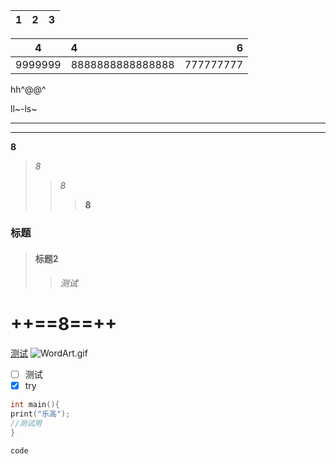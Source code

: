 |1|2|3|
|--|--|--|

|4|4|6|
|:--:|:--|--------:|
|9999999|8888888888888888|777777777|

hh^@@^

ll~-ls~

--------------

****

**8**
>*8*
>>_8_
>>>__8__
### 标题 ###
>#### 标题2 ####
>>###### 测试 ######
# ++**==8==**++
[测试]()
![WordArt.gif](0)
- [ ] 测试
- [x] try

```c
int main(){
print("乐高");
//测试用
}

```

`code`
